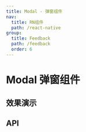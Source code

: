 ```yaml
---
title: Modal - 弹窗组件
nav:
  title: RN组件
  path: /react-native
group:
  title: Feedback
  path: /feedback
  order: 6
---
```


# Modal 弹窗组件

## 效果演示

## API
